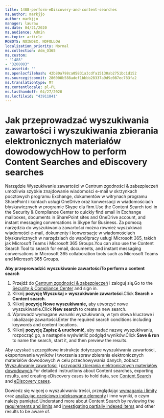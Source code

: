 ```yaml
---
title: 1488-perform-eDiscovery-and-content-searches
ms.author: markjjo
author: markjjo
manager: lauraw
ms.date: 04/21/2020
ms.audience: Admin
ms.topic: article
ROBOTS: NOINDEX, NOFOLLOW
localization_priority: Normal
ms.collection: Adm_O365
ms.custom:
- "1488"
- "3200003"
ms.assetid: ''
ms.openlocfilehash: 42b80a798ca05831a3cdfa15130ab2751bc1d152
ms.sourcegitcommit: 286000b588adef1bbbb28337a9d9e087ec783fa2
ms.translationtype: MT
ms.contentlocale: pl-PL
ms.lasthandoff: 04/27/2020
ms.locfileid: "43911841"
---
```

# <a name="how-to-perform-content-searches-and-ediscovery-searches"></a><span data-ttu-id="b50be-102">Jak przeprowadzać wyszukiwania zawartości i wyszukiwania zbierania elektronicznych materiałów dowodowych</span><span class="sxs-lookup"><span data-stu-id="b50be-102">How to perform Content Searches and eDiscovery searches</span></span>

<span data-ttu-id="b50be-103">Narzędzie Wyszukiwanie zawartości w Centrum zgodności & zabezpieczeń umożliwia szybkie znajdowanie wiadomości e-mail w skrzynkach pocztowych programu Exchange, dokumentów w witrynach programu SharePoint i kontach usługi OneDrive oraz konwersacji w wiadomościach błyskawicznych w programie Skype dla firm.</span><span class="sxs-lookup"><span data-stu-id="b50be-103">Use the Content Search tool in the Security & Compliance Center to quickly find email in Exchange mailboxes, documents in SharePoint sites and OneDrive account, and instant messaging conversations in Skype for Business.</span></span> <span data-ttu-id="b50be-104">Za pomocą narzędzia do wyszukiwania zawartości można również wyszukiwać wiadomości e-mail, dokumenty i konwersacje w wiadomościach błyskawicznych w narzędziach do współpracy usługi Microsoft 365, takich jak Microsoft Teams i Microsoft 365 Groups.</span><span class="sxs-lookup"><span data-stu-id="b50be-104">You can also use the Content Search Tool to search for email, documents, and instant messaging conversations in Microsoft 365 collaboration tools such as Microsoft Teams and Microsoft 365 Groups.</span></span>

<span data-ttu-id="b50be-105">**Aby przeprowadzić wyszukiwanie zawartości**</span><span class="sxs-lookup"><span data-stu-id="b50be-105">**To perform a content search**</span></span>

1. <span data-ttu-id="b50be-106">Przejdź do [Centrum zgodności & zabezpieczeń](https://protection.office.com) i zaloguj się.</span><span class="sxs-lookup"><span data-stu-id="b50be-106">Go to the [Security & Compliance Center](https://protection.office.com) and sign in.</span></span>
2. <span data-ttu-id="b50be-107">Kliknij **pozycję Wyszukaj > wyszukiwanie zawartości**.</span><span class="sxs-lookup"><span data-stu-id="b50be-107">Click **Search > Content search**.</span></span>
3. <span data-ttu-id="b50be-108">Kliknij **pozycję Nowe wyszukiwanie,** aby utworzyć nowe wyszukiwanie.</span><span class="sxs-lookup"><span data-stu-id="b50be-108">Click **New search** to create a new search.</span></span>
4. <span data-ttu-id="b50be-109">Wprowadź wymagane warunki wyszukiwania, w tym słowa kluczowe i lokalizacje zawartości.</span><span class="sxs-lookup"><span data-stu-id="b50be-109">Enter the required search conditions including keywords and content locations.</span></span>  
5. <span data-ttu-id="b50be-110">Kliknij **pozycję Zapisz & uruchomić,** aby nadać nazwę wyszukiwaniu, rozpocząć go, a następnie wyświetlić podgląd wyników.</span><span class="sxs-lookup"><span data-stu-id="b50be-110">Click **Save & run** to name the search, start it, and then preview the results.</span></span>

<span data-ttu-id="b50be-111">Aby uzyskać szczegółowe instrukcje dotyczące wyszukiwania zawartości, eksportowania wyników i tworzenia spraw zbierania elektronicznych materiałów dowodowych w celu przechowywania danych, zobacz [Wyszukiwanie zawartości](https://docs.microsoft.com/office365/securitycompliance/content-search) i [przypadki zbierania elektronicznych materiałów dowodowych](https://docs.microsoft.com/office365/securitycompliance/ediscovery-cases).</span><span class="sxs-lookup"><span data-stu-id="b50be-111">For detailed instructions about Content searches, exporting results, and creating eDiscovery cases to hold data, see [Content Search](https://docs.microsoft.com/office365/securitycompliance/content-search) and [eDiscovery cases](https://docs.microsoft.com/office365/securitycompliance/ediscovery-cases).</span></span>

<span data-ttu-id="b50be-112">Dowiedz się więcej o wyszukiwaniu treści, przeglądając [wymagania i limity](https://docs.microsoft.com/office365/securitycompliance/limits-for-content-search) oraz [analizując częściowo indeksowane elementy](https://docs.microsoft.com/office365/securitycompliance/investigating-partially-indexed-items-in-ediscovery) i inne wyniki, o czym należy pamiętać.</span><span class="sxs-lookup"><span data-stu-id="b50be-112">Understand more about Content Search by reviewing the [requirements and limits](https://docs.microsoft.com/office365/securitycompliance/limits-for-content-search) and  [investigating partially indexed items](https://docs.microsoft.com/office365/securitycompliance/investigating-partially-indexed-items-in-ediscovery) and other results to be aware of.</span></span>